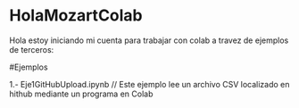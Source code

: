 # HolaMozartColab
Hola 
estoy iniciando mi cuenta para trabajar con colab a travez de ejemplos de terceros:

#Ejemplos

1.- Eje1GitHubUpload.ipynb
// Este ejemplo lee un archivo CSV localizado en hithub mediante un programa en Colab




